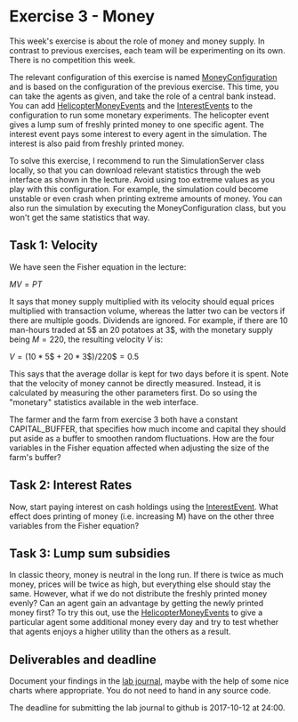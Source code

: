 # Exercise 3 - Money

This week's exercise is about the role of money and money supply. In contrast to previous exercises, each team will be experimenting on its own. There is no competition this week.

The relevant configuration of this exercise is named [MoneyConfiguration](../src/com/agentecon/exercise3/MoneyConfiguration.java) and is based on the configuration of the previous exercise. This time, you can take the agents as given, and take the role of a central bank instead. You can add [HelicopterMoneyEvents](../src/com/agentecon/exercise3/HelicopterMoneyEvent.java) and the [InterestEvents](../src/com/agentecon/exercise3/InterestEvent.java) to the configuration to run some monetary experiments. The helicopter event gives a lump sum of freshly printed money to one specific agent. The interest event pays some interest to every agent in the simulation. The interest is also paid from freshly printed money.

To solve this exercise, I recommend to run the SimulationServer class locally, so that you can download relevant statistics through the web interface as shown in the lecture. Avoid using too extreme values as you play with this configuration. For example, the simulation could become unstable or even crash when printing extreme amounts of money. You can also run the simulation by executing the MoneyConfiguration class, but you won't get the same statistics that way.

## Task 1: Velocity

We have seen the Fisher equation in the lecture:

$MV = PT$ 

It says that money supply multiplied with its velocity should equal prices multiplied with transaction volume, whereas the latter two can be vectors if there are multiple goods. Dividends are ignored. For example, if there are 10 man-hours traded at $5\$$  an 20 potatoes at $3\$$, with the monetary supply being $M=220$, the resulting velocity $V$ is:

$V = (10 * 5\$ + 20 * 3\$) / 220\$ = 0.5$ 

This says that the average dollar is kept for two days before it is spent. Note that the velocity of money cannot be directly measured. Instead, it is calculated by measuring the other parameters first. Do so using the "monetary" statistics available in the web interface.

The farmer and the farm from exercise 3 both have a constant CAPITAL_BUFFER, that specifies how much income and capital they should put aside as a buffer to smoothen random fluctuations. How are the four variables in the Fisher equation affected when adjusting the size of the farm's buffer?

## Task 2: Interest Rates

Now, start paying interest on cash holdings using the [InterestEvent](../src/com/agentecon/exercise3/InterestEvent.java). What effect does printing of money (i.e. increasing M) have on the other three variables from the Fisher equation?

## Task 3: Lump sum subsidies

In classic theory, money is neutral in the long run. If there is twice as much money, prices will be twice as high, but everything else should stay the same. However, what if we do not distribute the freshly printed money evenly? Can an agent gain an advantage by getting the newly printed money first? To try this out, use the [HelicopterMoneyEvents](../src/com/agentecon/exercise3/HelicopterMoneyEvent.java) to give a particular agent some additional money every day and try to test whether that agents enjoys a higher utility than the others as a result.

## Deliverables and deadline

Document your findings in the [lab journal](exercise03-journal.md), maybe with the help of some nice charts where appropriate. You do not need to hand in any source code.

The deadline for submitting the lab journal to github is 2017-10-12 at 24:00.
